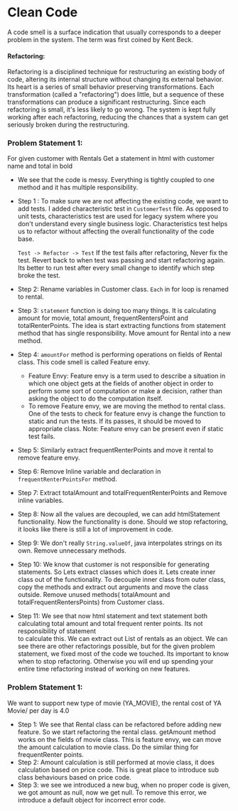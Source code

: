# Clean Code

 A code smell is a surface indication that usually corresponds to a deeper problem in the system. 
 The term was first coined by Kent Beck.
 
 #### Refactoring:
 Refactoring is a disciplined technique for restructuring an existing body of code, altering its internal structure without changing its external behavior. 
 Its heart is a series of small behavior preserving transformations. Each transformation (called a "refactoring") does little, but a sequence of these
 transformations can produce a significant restructuring. Since each refactoring is small, it's less likely to go wrong. The system is kept fully working after 
 each refactoring, reducing the chances that a system can get seriously broken during the restructuring.

### Problem Statement 1:
 
 For given customer with Rentals
 Get a statement in html with customer name and total in bold
 
 - We see that the code is messy. Everything is tightly coupled to one method and it has multiple responsibility. 
 
 - Step 1 :  To make sure we are not affecting the existing code, we want to add tests.
      I added characteristic test in `CustomerTest` file. As opposed to unit tests, characteristics test are
      used for legacy system where you don't understand every single business logic. Characteristics test helps
      us to refactor without affecting the overall functionality of the code base.
     
      `Test -> Refactor -> Test`  If the test fails after refactoring, Never fix the test. 
      Revert back to when test was passing and start refactoring again. Its better to run test
      after every small change to identify which step broke the test.
 
 - Step 2: Rename variables in Customer class. `Each` in for loop is renamed to rental.
 - Step 3: `statement` function is doing too many things. It is calculating amount for movie, total amount, frequentRentersPoint and totalRenterPoints.
       The idea is start extracting functions from statement method that has single responsibility.
       Move amount for Rental into a new method.
 - Step 4: `amountFor` method is performing operations on fields of Rental class. This code smell is called Feature envy.
     - Feature Envy: Feature envy is a term used to describe a situation in which one object gets at the fields of another object in order to perform some sort of computation or make a decision, rather than asking the object to do the computation itself. 
     - To remove Feature envy, we are moving the method to rental class. One of the tests to check for feature
     envy is change the function to static and run the tests. If its passes, it should be moved to 
     appropriate class. Note: Feature envy can be present even if static test fails.
 - Step 5: Similarly extract frequentRenterPoints and move it rental to remove feature envy.
 - Step 6: Remove Inline variable and declaration in `frequentRenterPointsFor` method.
 - Step 7: Extract totalAmount and totalFrequentRenterPoints and Remove inline variables.
 - Step 8: Now all the values are decoupled, we can add htmlStatement functionality. Now the functionality is done. Should we stop refactoring,
 it looks like there is still a lot of improvement in code.
 - Step 9: We don't really `String.valueOf`, java interpolates strings on its own. Remove unnecessary methods.
 - Step 10: We know that customer is not responsible for generating statements. So Lets extract classes which does it.
 Lets create inner class out of the functionality. To decouple inner class from outer class, copy the methods and extract out arguments and move the class outside.
 Remove unused methods( totalAmount and totalFrequentRentersPoints) from Customer class. 
 - Step 11: We see that now html statement and text statement both calculating total amount and total frequent renter points. Its not responsibility of statement  
 to calculate this. We can extract out List of rentals as an object. We can see there are other refactorings possible, but for the given problem statement, we fixed most of the code we touched.
 Its important to know when to stop refactoring. Otherwise you will end up spending your entire time refactoring instead of working on new features.
 
 ### Problem Statement 1:
   We want to support new type of movie (YA_MOVIE),
   the rental cost of YA Movie/ per day is 4.0
   
 - Step 1: We see that Rental class can be refactored before adding new feature. So we start refactoring the rental class. getAmount method works on the 
 fields of movie class. This is feature envy, we can move the amount calculation to movie class. Do the similar thing for frequentRenter points.
 - Step 2: Amount calculation is still performed at movie class, it does calculation based on price code. This is
 great place to introduce sub class behaviours based on price code.
 - Step 3: we see we introduced a new bug, when no proper code is given, we got amount as null, now we get null.
 To remove this error, we introduce a default object for incorrect error code.
   

  
